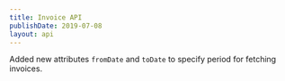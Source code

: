 ```yaml
---
title: Invoice API
publishDate: 2019-07-08
layout: api
---
```


Added new attributes `fromDate` and `toDate` to specify period for fetching
invoices.
